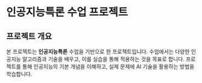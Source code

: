# 인공지능특론 수업 프로젝트

## 프로젝트 개요
본 프로젝트는 **인공지능특론** 수업을 기반으로 한 프로젝트입니다. 수업에서는 다양한 인공지능 알고리즘과 기술을 배우고, 이를 실습을 통해 적용하는 것을 목표로 합니다. 프로젝트를 통해 인공지능의 기본 개념을 이해하고, 실제 문제에 AI 기술을 활용하는 방법을 학습합니다.
